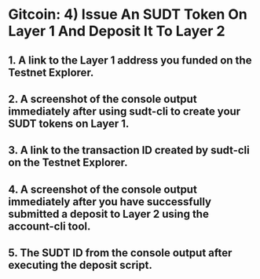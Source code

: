 # Gitcoin: 4) Issue An SUDT Token On Layer 1 And Deposit It To Layer 2

## 1. A link to the Layer 1 address you funded on the Testnet Explorer.

## 2. A screenshot of the console output immediately after using sudt-cli to create your SUDT tokens on Layer 1.

## 3. A link to the transaction ID created by sudt-cli on the Testnet Explorer.

## 4. A screenshot of the console output immediately after you have successfully submitted a deposit to Layer 2 using the account-cli tool.


## 5. The SUDT ID from the console output after executing the deposit script.
